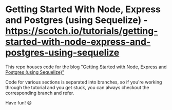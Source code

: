 # Getting Started With Node, Express and Postgres (using Sequelize) - https://scotch.io/tutorials/getting-started-with-node-express-and-postgres-using-sequelize

This repo houses code for the blog ["Getting Started with Node, Express and Postgres (using Sequelize)"](https://scotch.io/tutorials/getting-started-with-node-express-and-postgres-using-sequelize)

Code for various sections is separated into branches, so if you're working through the tutorial and you get stuck, you can always checkout the corresponding branch and refer.

Have fun! 😄
